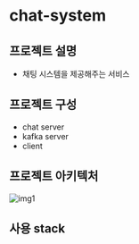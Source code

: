 # chat-system

## 프로젝트 설명

- 채팅 시스템을 제공해주는 서비스

## 프로젝트 구성

- chat server
- kafka server
- client

## 프로젝트 아키텍처

![img1](https://www.notion.so/181a454a1a138062b02ae7095cf40757?pvs=4#181a454a1a13805ead77dc766e553919)

## 사용 stack

